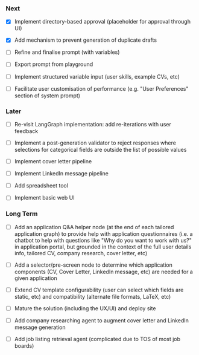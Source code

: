 ### Next

- [x] Implement directory-based approval (placeholder for approval through UI)

- [x] Add mechanism to prevent generation of duplicate drafts

- [ ] Refine and finalise prompt (with variables)

- [ ] Export prompt from playground

- [ ] Implement structured variable input (user skills, example CVs, etc)

- [ ] Facilitate user customisation of performance (e.g. "User Preferences" section of system prompt)

### Later

- [ ] Re-visit LangGraph implementation: add re-iterations with user feedback

- [ ] Implement a post-generation validator to reject responses where selections for categorical fields are outside the list of possible values

- [ ] Implement cover letter pipeline

- [ ] Implement LinkedIn message pipeline

- [ ] Add spreadsheet tool

- [ ] Implement basic web UI

### Long Term

- [ ] Add an application Q&A helper node (at the end of each tailored application graph) to provide help with application questionnaires (i.e. a chatbot to help with questions like "Why do you want to work with us?" in application portal, but grounded in the context of the full user details info, tailored CV, company research, cover letter, etc)

- [ ] Add a selector/pre-screen node to determine which application components (CV, Cover Letter, LinkedIn message, etc) are needed for a given application

- [ ] Extend CV template configurability (user can select which fields are static, etc) and compatibility (alternate file formats, LaTeX, etc)

- [ ] Mature the solution (including the UX/UI) and deploy site

- [ ] Add company researching agent to augment cover letter and LinkedIn message generation

- [ ] Add job listing retrieval agent (complicated due to TOS of most job boards)